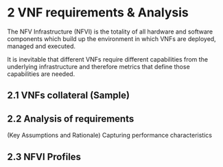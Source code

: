 # 2	VNF requirements & Analysis

The NFV Infrastructure (NFVI) is the totality of all hardware and software components which build up the environment in which VNFs are deployed, managed and executed.

It is inevitable that different VNFs require different capabilities from the underlying infrastructure and therefore metrics that define those capabilities are needed.

## 2.1	VNFs collateral (Sample)

## 2.2	Analysis of requirements 
(Key Assumptions and Rationale)
Capturing performance characteristics

## 2.3	NFVI Profiles

